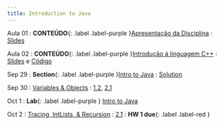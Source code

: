 ```yaml
---
title: Introduction to Java
---
```


Aula 01
: **CONTEÚDO**{: .label .label-purple }[Apresentação da Disciplina](#)
  : [Slides](assets/aulas/aula_01.pdf)

Aula 02
: **CONTEÚDO**{: .label .label-purple }[Introdução à linguagem C++]()
  : [Slides](assets/aulas/aula_02.pdf) e [Código](assets/aulas/aula2-codigos.rar)

Sep 29
: **Section**{: .label .label-purple }[Intro to Java](#)
  : [Solution](#)

Sep 30
: [Variables & Objects](#)
  : [1.2](#), [2.1](#)

Oct 1
: **Lab**{: .label .label-purple } [Intro to Java](#)

Oct 2
: [Tracing, IntLists, & Recursion](#)
  : [2.1](#)
: **HW 1 due**{: .label .label-red }
